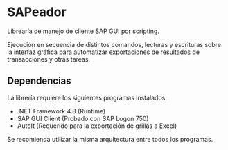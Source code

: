 # SAPeador
Librearía de manejo de cliente SAP GUI por scripting. 

Ejecución en secuencia de distintos comandos, lecturas y escrituras 
sobre la interfaz gráfica para automatizar exportaciones de 
resultados de transacciones y otras tareas.

## Dependencias
La librería requiere los siguientes programas instalados:
- .NET Framework 4.8 (Runtime)
- SAP GUI Client (Probado con SAP Logon 750)
- AutoIt (Requerido para la exportación de grillas a Excel)

Se recomienda utilizar la misma arquitectura entre todos los programas.
